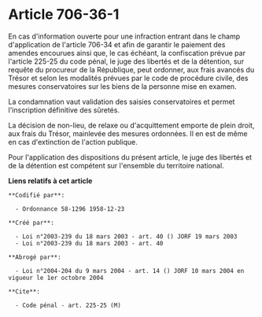 # Article 706-36-1

En cas d'information ouverte pour une infraction entrant dans le champ d'application de l'article 706-34 et afin de garantir
le paiement des amendes encourues ainsi que, le cas échéant, la confiscation prévue par l'article 225-25 du code pénal, le
juge des libertés et de la détention, sur requête du procureur de la République, peut ordonner, aux frais avancés du Trésor
et selon les modalités prévues par le code de procédure civile, des mesures conservatoires sur les biens de la personne mise
en examen.

La condamnation vaut validation des saisies conservatoires et permet l'inscription définitive des sûretés.

La décision de non-lieu, de relaxe ou d'acquittement emporte de plein droit, aux frais du Trésor, mainlevée des mesures
ordonnées. Il en est de même en cas d'extinction de l'action publique.

Pour l'application des dispositions du présent article, le juge des libertés et de la détention est compétent sur l'ensemble
du territoire national.

**Liens relatifs à cet article**

	**Codifié par**:

	  - Ordonnance 58-1296 1958-12-23

	**Créé par**:

	  - Loi n°2003-239 du 18 mars 2003 - art. 40 () JORF 19 mars 2003
	  - Loi n°2003-239 du 18 mars 2003 - art. 40

	**Abrogé par**:

	  - Loi n°2004-204 du 9 mars 2004 - art. 14 () JORF 10 mars 2004 en vigueur le 1er octobre 2004

	**Cite**:

	  - Code pénal - art. 225-25 (M)
